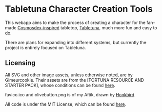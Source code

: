# Tabletuna Character Creation Tools

This webapp aims to make the process of creating a character for the fan-made [Cosmosdex-inspired](https://cosmosdex.com/) tabletop, [Tabletuna](https://hackmd.io/@Honk/rkjfYWCrK), much more fun and easy to do.

There are plans for expanding into different systems, but currently the project is entirely focused on Tabletuna.

## Licensing

All SVG and other image assets, unless otherwise noted, are by Gimeurcookie. Their assets are from the [FORTUNA RESOURCE AND STARTER PACK], whose conditions can be found [here](static/fortuna-resource-and-starter-pack-conditions.txt).

favico.ico and olivebutton.png is of my Aftik, drawn by [Honkbird](https://honkbird.tumblr.com).

All code is under the MIT License, which can be found [here](LICENSE).

